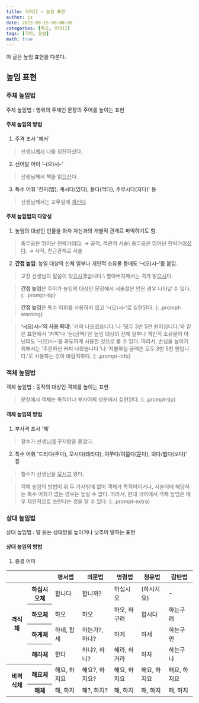 ```yaml
---
title: 국어II > 높임 표현
author: js
date: 2022-09-15 00:00:00
categories: [학교, 국어II]
tags: [국어, 문법]
math: true
---
```


이 글은 높임 표현을 다룬다.


## 높임 표현

### 주체 높임법

주체 높임법
: 행위의 주체인 문장의 주어를 높이는 표현

#### 주체 높임의 방법

1. 주격 조사 '께서'
> 선생님<u>께서</u> 나를 칭찬하셨다.
2. 선어말 어미 ‘–(으)시–’
> 선생님께서 책을 읽<u>으신</u>다.
3. 특수 어휘 '진지(밥), 계시다(있다), 들다(먹다), 주무시다(자다)' 등
> 선생님께서는 교무실에 <u>계신다</u>.

#### 주체 높임법의 다양성

1. 높임의 대상인 인물을 화자 자신과의 개별적 관계로 파악하기도 함.
> 충무공은 뛰어난 전략가<u>이다</u>. &rarr; 공적, 객관적 서술\\
> 충무공은 뛰어난 전략가<u>이셨다</u>. &rarr; 사적, 친근관계로 서술
2. **간접 높임**: 높일 대상의 신체 일부나 개인적 소유물 등에도 ‘–(으)시–’를 붙임.
> 교장 선생님의 말씀이 있<u>으시</u>겠습니다.\\
> 할아버지께서는 귀가 밝<u>으시</u>다.

> **간접 높임**은 주어가 높임의 대상인 문장에서 서술절은 안은 경우 나타날 수 있다.
{: .prompt-tip}

> **간접 높임**은 특수 어휘를 사용하지 않고 ‘–(으)시–’로 실현된다.
{: .prompt-warning}

> **‘–(으)시–’의 사용 확대**\\
> '커피 나오셨습니다.'나 '모두 3만 5천 원이십니다.'와 같은 표현에서 '커피'나 '돈(금액)'은 높임 대상의 신체 일부나 개인적 소유물이 아닌데도 ‘–(으)시–’를 과도하게 사용한 것으로 볼 수 있다. 따라서, 손님을 높이기 위해서는 '주문하신 커피 나왔습니다.'나 '지불하실 금액은 모두 3만 5천 원입니다.'로 사용하는 것이 바람직하다.
{: .prompt-info}

### 객체 높임법

객체 높임법
: 동작의 대상인 객체를 높이는 표현

> 문장에서 객체는 목적어나 부사어의 성분에서 실현된다.
{: .prompt-tip}


#### 객체 높임의 방법

1. 부사격 조사 '께'
> 철수가 선생님<u>께</u> 꾸지람을 들었다.
2. 특수 어휘 '드리다(주다), 모시다(데리다), 여쭈다/여쭙다(묻다), 뵈다/뵙다(보다)' 등
> 철수가 선생님을 <u>모시고</u> 왔다.

> 객체 높임의 방법이 위 두 가지밖에 없어 객체가 목적어이거나, 서술어에 해당하는 특수 어휘가 없는 경우는 높일 수 없다. 따라서, 현대 국어에서 객체 높임은 매우 제한적으로 쓰인다는 것을 알 수 있다.
{: .prompt-extra}

### 상대 높임법

상대 높임법
: 말 듣는 상대방을 높이거나 낮추어 말하는 표현

#### 상대 높임의 방법

1. 종결 어미

<table>
	<thead>
		<tr>
			<th colspan=2></th>
			<th>평서법</th>
			<th>의문법</th>
			<th>명령법</th>
			<th>청유법</th>
			<th>감탄법</th>
		</tr>
	</thead>
	<tr>
		<th rowspan=4>격식체</th>
		<th>하십시오체</th>
		<td>합니다</td>
		<td>합니까?</td>
		<td>하십시오</td>
		<td>(하시지요)</td>
		<td>-</td>
	</tr>
	<tr>
		<th>하오체</th>
		<td>하오</td>
		<td>하오</td>
		<td>하오, 하구려</td>
		<td>합시다</td>
		<td>하는구려</td>
	</tr>
	<tr>
		<th>하게체</th>
		<td>하네, 함세</td>
		<td>하는가?, 하나?</td>
		<td>하게</td>
		<td>하세</td>
		<td>하는구먼</td>
	</tr>
	<tr>
		<th>해라체</th>
		<td>한다</td>
		<td>하냐?, 하니?</td>
		<td>해라, 하거라</td>
		<td>하자</td>
		<td>하는구나</td>
	</tr>
	<tr>
		<th rowspan=2>비격식체</th>
		<th>해요체</th>
		<td>해요, 하지요</td>
		<td>해요?, 하지요?</td>
		<td>해요, 하지요</td>
		<td>해요, 하지요</td>
		<td>해요, 하지요</td>
	</tr>
	<tr>
		<th>해체</th>
		<td>해, 하지</td>
		<td>해?, 하지?</td>
		<td>해, 하지</td>
		<td>해, 하지</td>
		<td>해, 하지</td>
	</tr>
</table>

